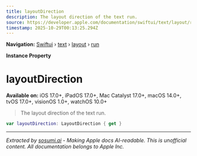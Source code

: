 ```yaml
---
title: layoutDirection
description: The layout direction of the text run.
source: https://developer.apple.com/documentation/swiftui/text/layout/run/layoutdirection
timestamp: 2025-10-29T00:13:25.294Z
---
```


**Navigation:** [Swiftui](/documentation/swiftui) › [text](/documentation/swiftui/text) › [layout](/documentation/swiftui/text/layout) › [run](/documentation/swiftui/text/layout/run)

**Instance Property**

# layoutDirection

**Available on:** iOS 17.0+, iPadOS 17.0+, Mac Catalyst 17.0+, macOS 14.0+, tvOS 17.0+, visionOS 1.0+, watchOS 10.0+

> The layout direction of the text run.

```swift
var layoutDirection: LayoutDirection { get }
```

---

*Extracted by [sosumi.ai](https://sosumi.ai) - Making Apple docs AI-readable.*
*This is unofficial content. All documentation belongs to Apple Inc.*
